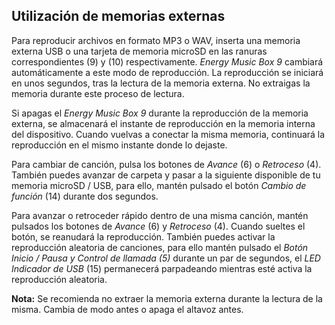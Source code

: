 ## Utilización de memorias externas

Para reproducir archivos en formato MP3 o WAV, inserta una memoria externa USB o una tarjeta de memoria microSD en las ranuras correspondientes (9) y (10) respectivamente. *Energy Music Box 9* cambiará automáticamente a este modo de reproducción. La reproducción se iniciará en unos segundos, tras la lectura de la memoria externa. No extraigas la memoria durante este proceso de lectura.

Si apagas el *Energy Music Box 9* durante la reproducción de la memoria externa, se almacenará el instante de reproducción en la memoria interna del dispositivo. Cuando vuelvas a conectar la misma memoria, continuará la reproducción en el mismo instante donde lo dejaste.

Para cambiar de canción, pulsa los botones de *Avance* (6) o *Retroceso* (4). También puedes avanzar de carpeta y pasar a la siguiente disponible de tu memoria microSD / USB, para ello, mantén pulsado el botón *Cambio de función* (14) durante dos segundos.

Para avanzar o retroceder rápido dentro de una misma canción, mantén pulsados los botones de *Avance* (6) y *Retroceso* (4). Cuando sueltes el botón, se reanudará la reproducción. También puedes activar la reproducción aleatoria de canciones, para ello mantén pulsado el *Botón Inicio / Pausa y Control de llamada (5)* durante un par de segundos, el *LED Indicador de USB* (15) permanecerá parpadeando mientras esté activa la reproducción aleatoria.


**Nota:** Se recomienda no extraer la memoria externa durante la lectura de la misma. Cambia de modo antes o apaga el altavoz antes.


